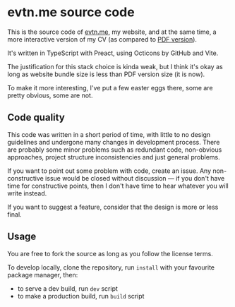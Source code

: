 # evtn.me source code

This is the source code of [evtn.me](https://evtn.me), my website, and at the same time, a more interactive version of my CV (as compared to [PDF version](https://evtn.me/cv)).

It's written in TypeScript with Preact, using Octicons by GitHub and Vite. 

The justification for this stack choice is kinda weak, but I think it's okay as long as website bundle size is less than PDF version size (it is now).

To make it more interesting, I've put a few easter eggs there, some are pretty obvious, some are not. 

## Code quality

This code was written in a short period of time, with little to no design guidelines and undergone many changes in development process. There are probably some minor problems such as redundant code, non-obvious approaches, project structure inconsistencies and just general problems. 

If you want to point out some problem with code, create an issue. Any non-constructive issue would be closed without discussion — if you don't have time for constructive points, then I don't have time to hear whatever you will write instead.

If you want to suggest a feature, consider that the design is more or less final.

## Usage

You are free to fork the source as long as you follow the license terms.

To develop locally, clone the repository, run `install` with your favourite package manager, then:

- to serve a dev build, run `dev` script
- to make a production build, run `build` script
